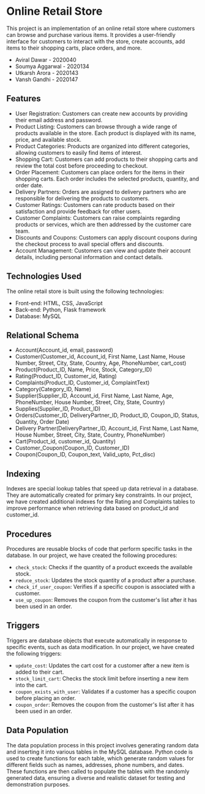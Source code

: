 # Online Retail Store

This project is an implementation of an online retail store where customers can browse and purchase various items. It provides a user-friendly interface for customers to interact with the store, create accounts, add items to their shopping carts, place orders, and more.

- Aviral Dawar - 2020040
- Soumya Aggarwal - 2020134
- Utkarsh Arora - 2020143
- Vansh Gandhi - 2020147

## Features

- User Registration: Customers can create new accounts by providing their email address and password.
- Product Listing: Customers can browse through a wide range of products available in the store. Each product is displayed with its name, price, and available stock.
- Product Categories: Products are organized into different categories, allowing customers to easily find items of interest.
- Shopping Cart: Customers can add products to their shopping carts and review the total cost before proceeding to checkout.
- Order Placement: Customers can place orders for the items in their shopping carts. Each order includes the selected products, quantity, and order date.
- Delivery Partners: Orders are assigned to delivery partners who are responsible for delivering the products to customers.
- Customer Ratings: Customers can rate products based on their satisfaction and provide feedback for other users.
- Customer Complaints: Customers can raise complaints regarding products or services, which are then addressed by the customer care team.
- Discounts and Coupons: Customers can apply discount coupons during the checkout process to avail special offers and discounts.
- Account Management: Customers can view and update their account details, including personal information and contact details.

## Technologies Used

The online retail store is built using the following technologies:

- Front-end: HTML, CSS, JavaScript
- Back-end: Python, Flask framework
- Database: MySQL

## Relational Schema

- Account(Account_id, email, password)
- Customer(Customer_id, Account_id, First Name, Last Name, House Number, Street, City, State, Country, Age, PhoneNumber, cart_cost)
- Product(Product_ID, Name, Price, Stock, Category_ID)
- Rating(Product_ID, Customer_id, Rating)
- Complaints(Product_ID, Customer_id, ComplaintText)
- Category(Category_ID, Name)
- Supplier(Supplier_ID, Account_id, First Name, Last Name, Age, PhoneNumber, House Number, Street, City, State, Country)
- Supplies(Supplier_ID, Product_ID)
- Orders(Customer_ID, DeliveryPartner_ID, Product_ID, Coupon_ID, Status, Quantity, Order Date)
- Delivery Partner(DeliveryPartner_ID, Account_id, First Name, Last Name, House Number, Street, City, State, Country, PhoneNumber)
- Cart(Product_id, customer_id, Quantity)
- Customer_Coupon(Coupon_ID, Customer_ID)
- Coupon(Coupon_ID, Coupon_text, Valid_upto, Pct_disc)

## Indexing

Indexes are special lookup tables that speed up data retrieval in a database. They are automatically created for primary key constraints. In our project, we have created additional indexes for the Rating and Complaints tables to improve performance when retrieving data based on product_id and customer_id.

## Procedures

Procedures are reusable blocks of code that perform specific tasks in the database. In our project, we have created the following procedures:

- `check_stock`: Checks if the quantity of a product exceeds the available stock.
- `reduce_stock`: Updates the stock quantity of a product after a purchase.
- `check_if_user_coupon`: Verifies if a specific coupon is associated with a customer.
- `use_up_coupon`: Removes the coupon from the customer's list after it has been used in an order.

## Triggers

Triggers are database objects that execute automatically in response to specific events, such as data modification. In our project, we have created the following triggers:

- `update_cost`: Updates the cart cost for a customer after a new item is added to their cart.
- `stock_limit_cart`: Checks the stock limit before inserting a new item into the cart.
- `coupon_exists_with_user`: Validates if a customer has a specific coupon before placing an order.
- `coupon_order`: Removes the coupon from the customer's list after it has been used in an order.

## Data Population

The data population process in this project involves generating random data and inserting it into various tables in the MySQL database. Python code is used to create functions for each table, which generate random values for different fields such as names, addresses, phone numbers, and dates. These functions are then called to populate the tables with the randomly generated data, ensuring a diverse and realistic dataset for testing and demonstration purposes.
